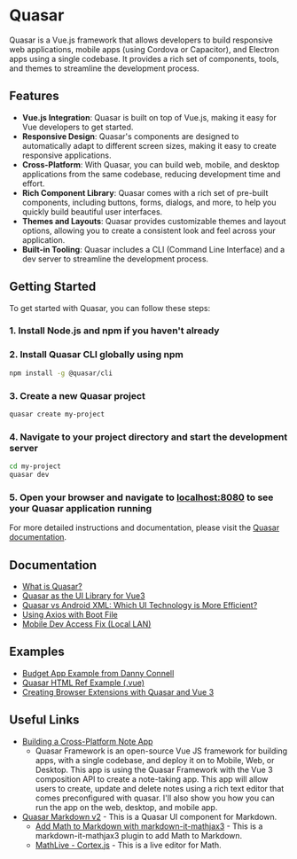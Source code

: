 # Quasar

Quasar is a Vue.js framework that allows developers to build responsive web applications, mobile apps (using Cordova or Capacitor), and Electron apps using a single codebase. It provides a rich set of components, tools, and themes to streamline the development process.

## Features

- **Vue.js Integration**: Quasar is built on top of Vue.js, making it easy for Vue developers to get started.
- **Responsive Design**: Quasar's components are designed to automatically adapt to different screen sizes, making it easy to create responsive applications.
- **Cross-Platform**: With Quasar, you can build web, mobile, and desktop applications from the same codebase, reducing development time and effort.
- **Rich Component Library**: Quasar comes with a rich set of pre-built components, including buttons, forms, dialogs, and more, to help you quickly build beautiful user interfaces.
- **Themes and Layouts**: Quasar provides customizable themes and layout options, allowing you to create a consistent look and feel across your application.
- **Built-in Tooling**: Quasar includes a CLI (Command Line Interface) and a dev server to streamline the development process.

## Getting Started

To get started with Quasar, you can follow these steps:

### 1. Install Node.js and npm if you haven't already

### 2. Install Quasar CLI globally using npm

```bash
npm install -g @quasar/cli
```

### 3. Create a new Quasar project

```bash
quasar create my-project
```

### 4. Navigate to your project directory and start the development server

```bash
cd my-project
quasar dev
```

### 5. Open your browser and navigate to [localhost:8080](http://localhost:8080) to see your Quasar application running

For more detailed instructions and documentation, please visit the [Quasar documentation](https://quasar.dev).

## Documentation

- [What is Quasar?](./what.is.quasar.md)
- [Quasar as the UI Library for Vue3](./quasar.as.ui.library.for.vue3.md)
- [Quasar vs Android XML: Which UI Technology is More Efficient?](./quasar.vs.android.xml.md)
- [Using Axios with Boot File](./use.axios.with.boot.md)
- [Mobile Dev Access Fix (Local LAN)](./mobile.dev.access.md)

## Examples

- [Budget App Example from Danny Connell](./examples/budget.example.md)
- [Quasar HTML Ref Example (.vue)](./examples/quasar.html.ref.example.vue)
- [Creating Browser Extensions with Quasar and Vue 3](./examples/browser.extension.example.md)

## Useful Links

- [Building a Cross-Platform Note App](https://www.youtube.com/watch?v=qPkSwo8QyoA)
  - Quasar Framework is an open-source Vue JS framework for building apps, with a single codebase, and deploy it on to Mobile, Web, or Desktop. This app is using the Quasar Framework with the Vue 3 composition API to create a note-taking app. This app will allow users to create, update and delete notes using a rich text editor that comes preconfigured with quasar. I'll also show you how you can run the app on the web, desktop, and mobile app.
- [Quasar Markdown v2](https://www.npmjs.com/package/quasar-ui-qmarkdown-v2) - This is a Quasar UI component for Markdown.
  - [Add Math to Markdown with markdown-it-mathjax3](https://github.com/tani/markdown-it-mathjax3) - This is a markdown-it-mathjax3 plugin to add Math to Markdown.
  - [MathLive - Cortex.js](https://cortexjs.io/mathlive/) - This is a live editor for Math.
